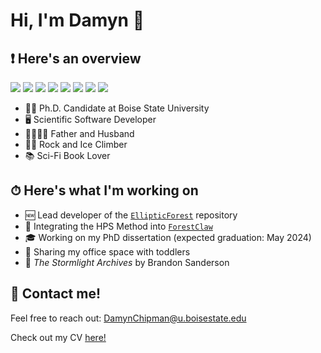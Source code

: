 # Hi, I'm Damyn 👋

## ❗️ Here's an overview

![](https://img.shields.io/badge/Code-Python-blue)
![](https://img.shields.io/badge/Code-C%2FC%2B%2B-blue)
![](https://img.shields.io/badge/Code-MATLAB-blue)
![](https://img.shields.io/badge/OS-MacOS-blue)
![](https://img.shields.io/badge/OS-Linux-blue)
![](https://img.shields.io/badge/Tools-Make-blue)
![](https://img.shields.io/badge/Tools-CMake-blue)
![](https://img.shields.io/badge/Tools-GTest-blue)

- 👨‍💻  Ph.D. Candidate at Boise State University
- 🖥  Scientific Software Developer
- 👨‍👩‍👧‍👦  Father and Husband
- 🧗‍♂️  Rock and Ice Climber
- 📚  Sci-Fi Book Lover

## ⏱ Here's what I'm working on

- 🆕 Lead developer of the [`EllipticForest`](https://github.com/DamynChipman/EllipticForest) repository
- 🌲 Integrating the HPS Method into [`ForestClaw`]([http://www.forestclaw.org/ForestClaw/index.html](https://github.com/ForestClaw/forestclaw))
- 🎓 Working on my PhD dissertation (expected graduation: May 2024)
- 🧒 Sharing my office space with toddlers
- 📖 _The Stormlight Archives_ by Brandon Sanderson

## 📲 Contact me!

Feel free to reach out: DamynChipman@u.boisestate.edu

Check out my CV [here!](https://github.com/camperD/camperD/blob/main/my_CV.pdf)
